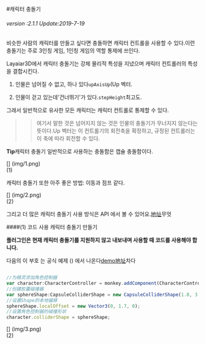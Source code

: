 #캐릭터 충돌기

###### *version :2.1.1   Update:2019-7-19*

비슷한 사람의 캐릭터를 만들고 싶다면 충돌하면 캐릭터 컨트롤을 사용할 수 있다.이런 충돌기는 주로 3인칭 게임, 1인칭 게임의 역할 통제에 쓰인다.

Layaiar3D에서 캐릭터 충돌기는 강체 물리적 특성을 지녔으며 캐릭터 컨트롤러의 특성을 결합시킨다.

1. 인물은 넘어질 수 없고, 하나 있다`upAxisUp`(Up 벡터.

2. 인물이 걷고 있는데'건너뛰기'가 있다.`stepHeight`최고도.

그래서 일반적으로 유사한 모든 캐릭터는 캐릭터 컨트롤로 통제할 수 있다.

>> 여기서 말한 것은 넘어지지 않는 것은 인물의 충돌기가 무너지지 않는다는 뜻이다.Up 벡터는 이 컨트롤기의 회전축을 확정하고, 규정된 컨트롤러는 이 축에 따라 회전할 수 있다.

**Tip**캐릭터 충돌기 일반적으로 사용하는 충돌함은 캡슐 충돌함이다.

[] (img/1.png)<br>(1)

캐릭터 충돌기 또한 아주 좋은 방법: 이동과 점프 같다.

[] (img/2.png)<br>(2)

그리고 더 많은 캐릭터 충돌기 사용 방식은 API 에서 볼 수 있어요.[地址](https://layaair.ldc.layabox.com/api2/Chinese/index.html?category=Core&class=laya.d3.physics.CharacterController)무엇

####(1) 코드 사용 캐릭터 충돌기 만들기

**플러그인은 현재 캐릭터 충돌기를 지원하지 않고 내보내며 사용할 때 코드를 사용해야 합니다.**

다음의 이 부호 는 공식 예제 () 에서 나온다[demo地址](https://layaair.ldc.layabox.com/demo2/?language=ch&category=3d&group=Physics3D&name=PhysicsWorld_Character)차다


```typescript

//为精灵添加角色控制器
var character:CharacterController = monkey.addComponent(CharacterController);
//创建胶囊碰撞器
var sphereShape:CapsuleColliderShape = new CapsuleColliderShape(1.0, 3.4);
//设置Shape的本地偏移
sphereShape.localOffset = new Vector3(0, 1.7, 0);
//设置角色控制器的碰撞形状
character.colliderShape = sphereShape;
```


[] (img/3.png)<br>(2)

